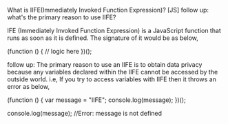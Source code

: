 What is IIFE(Immediately Invoked Function Expression)? [JS]
follow up: what's the primary reason to use IIFE?



IFE (Immediately Invoked Function Expression) is a JavaScript function that runs as soon as it is defined. The signature of it would be as below,

(function () {
  // logic here
})();

follow up: The primary reason to use an IIFE is to obtain data privacy because any variables declared within the IIFE cannot be accessed by the outside world. i.e, If you try to access variables with IIFE then it throws an error as below,

(function () {
  var message = "IIFE";
  console.log(message);
})();

console.log(message); //Error: message is not defined